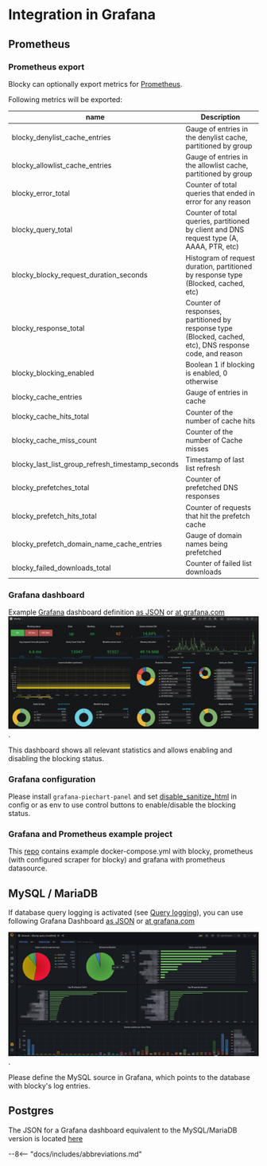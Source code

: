 # Integration in Grafana

## Prometheus

### Prometheus export

Blocky can optionally export metrics for [Prometheus](https://prometheus.io/).

Following metrics will be exported:

| name                                             |   Description                                            |
| ------------------------------------------------ | -------------------------------------------------------- |
| blocky_denylist_cache_entries                    | Gauge of entries in the denylist cache, partitioned by group |
| blocky_allowlist_cache_entries                   | Gauge of entries in the allowlist cache, partitioned by group |
| blocky_error_total                               | Counter of total queries that ended in error for any reason |
| blocky_query_total                               | Counter of total queries, partitioned by client and DNS request type (A, AAAA, PTR, etc) |
| blocky_blocky_request_duration_seconds           | Histogram of request duration, partitioned by response type (Blocked, cached, etc)  |
| blocky_response_total                            | Counter of responses, partitioned by response type (Blocked, cached, etc), DNS response code, and reason |
| blocky_blocking_enabled                          | Boolean 1 if blocking is enabled, 0 otherwise |
| blocky_cache_entries                             | Gauge of entries in cache |
| blocky_cache_hits_total                          | Counter of the number of cache hits |
| blocky_cache_miss_count                          | Counter of the number of Cache misses |
| blocky_last_list_group_refresh_timestamp_seconds | Timestamp of last list refresh |
| blocky_prefetches_total                          | Counter of prefetched DNS responses |
| blocky_prefetch_hits_total                       | Counter of requests that hit the prefetch cache |
| blocky_prefetch_domain_name_cache_entries        | Gauge of domain names being prefetched |
| blocky_failed_downloads_total                    | Counter of failed list downloads |

### Grafana dashboard

Example [Grafana](https://grafana.com/) dashboard
definition [as JSON](blocky-grafana.json)
or [at grafana.com](https://grafana.com/grafana/dashboards/13768)
![grafana-dashboard](grafana-dashboard.png).

This dashboard shows all relevant statistics and allows enabling and disabling the blocking status.

### Grafana configuration

Please install `grafana-piechart-panel` and
set [disable_sanitize_html](https://grafana.com/docs/grafana/latest/installation/configuration/#disable_sanitize_html)
in config or as env to use control buttons to enable/disable the blocking status.

### Grafana and Prometheus example project

This [repo](https://github.com/0xERR0R/blocky-grafana-prometheus-example) contains example docker-compose.yml with
blocky, prometheus (with configured scraper for blocky) and grafana with prometheus datasource.

## MySQL / MariaDB

If database query logging is activated (see [Query logging](configuration.md#query-logging)), you can use following
Grafana Dashboard [as JSON](blocky-query-grafana.json)
or [at grafana.com](https://grafana.com/grafana/dashboards/14980)

![grafana-dashboard](grafana-query-dashboard.png).

Please define the MySQL source in Grafana, which points to the database with blocky's log entries.

## Postgres

The JSON for a Grafana dashboard equivalent to the MySQL/MariaDB version is located [here](blocky-query-grafana-postgres.json)

--8<-- "docs/includes/abbreviations.md"
